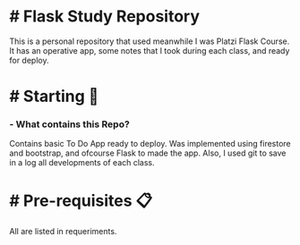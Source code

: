 # # Flask Study Repository
This is a personal repository that used meanwhile I was Platzi Flask Course. It has an operative app, some notes that I took during each class, and ready for deploy.

# # Starting 🚀 
### - What contains this Repo?
Contains basic To Do App ready to deploy. Was implemented using firestore and bootstrap, and ofcourse Flask to made the app. Also, I used git to save in a log all developments of each class. 

# # Pre-requisites 📋
All are listed in requeriments.